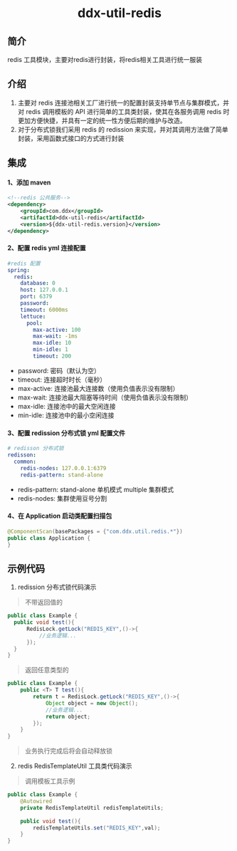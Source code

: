 <h1 align="center">ddx-util-redis</h1>

## 简介
redis 工具模块，主要对redis进行封装，将redis相关工具进行统一服装

## 介绍
1. 主要对 redis 连接池相关工厂进行统一的配置封装支持单节点与集群模式，并对 redis 调用模板的 API 进行简单的工具类封装，使其在各服务调用 redis 时更加方便快捷，并具有一定的统一性方便后期的维护与改造。
2. 对于分布式锁我们采用 redis 的 redission 来实现，并对其调用方法做了简单封装，采用函数式接口的方式进行封装

## 集成
#### 1、添加 maven 
```xml
<!--redis 公共服务-->
<dependency>
    <groupId>com.ddx</groupId>
    <artifactId>ddx-util-redis</artifactId>
    <version>${ddx-util-redis.version}</version>
</dependency>
```
#### 2、配置 redis yml 连接配置
```yaml
#redis 配置
spring:
  redis:
    database: 0
    host: 127.0.0.1
    port: 6379
    password:     
    timeout: 6000ms 
    lettuce:
      pool:
        max-active: 100  
        max-wait: -1ms    
        max-idle: 10     
        min-idle: 1    
        timeout: 200
```
- password:   密码（默认为空）
- timeout:   连接超时时长（毫秒）
- max-active:  连接池最大连接数（使用负值表示没有限制）
- max-wait: 连接池最大阻塞等待时间（使用负值表示没有限制）
- max-idle:  连接池中的最大空闲连接
- min-idle:  连接池中的最小空闲连接

#### 3、配置 redission 分布式锁 yml 配置文件
```yaml
# redisson 分布式锁
redisson:
  common:
    redis-nodes: 127.0.0.1:6379
    redis-pattern: stand-alone 
```
- redis-pattern: stand-alone 单机模式 multiple 集群模式
- redis-nodes: 集群使用豆号分割

#### 4、在 Application 启动类配置扫描包
```java
@ComponentScan(basePackages = {"com.ddx.util.redis.*"})
public class Application {
}
```
## 示例代码
1. redission 分布式锁代码演示
> 不带返回值的
```java
public class Example {
  public void test(){
      RedisLock.getLock("REDIS_KEY",()->{
          //业务逻辑...
      });
  }   
}
```
 > 返回任意类型的
```java
public class Example {
    public <T> T test(){
        return t = RedisLock.getLock("REDIS_KEY",()->{
            Object object = new Object();
        	//业务逻辑...
            return object;
        });
    }   
}
```
>业务执行完成后将会自动释放锁
2. redis RedisTemplateUtil 工具类代码演示
>调用模板工具示例
```java
public class Example {
    @Autowired
    private RedisTemplateUtil redisTemplateUtils; 
    
    public void test(){
        redisTemplateUtils.set("REDIS_KEY",val);
    }
}
```
